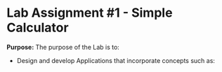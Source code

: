 # Lab Assignment #1 - Simple Calculator

**Purpose:** The purpose of the Lab is to:
  - Design and develop Applications that incorporate concepts such as:
